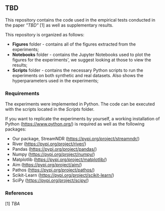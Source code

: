 ## TBD

This repository contains the code used in the empirical tests conducted in the paper *"TBD"* [1] as well as supplementary results.

This repository is organized as follows:
* **Figures** folder - contains all of the figures extracted from the experiments;
* **Notebooks** folder - contains the Jupyter Notebooks used to plot the figures for the experiments', we suggest looking at those to view the results;
* **Scripts** folder - contains the necessary Python scripts to run the experiments on both synthetic and real datasets. Also shows the hyperparameters used in the experiments;

### Requirements
The experiments were implemented in Python. The code can be executed with the scripts located in the *Scripts* folder.

If you want to replicate the experiments by yourself, a working installation of Python (https://www.python.org/) is required as well as the following packages:

- Our package, StreamNDR (https://pypi.org/project/streamndr/)
- River (https://pypi.org/project/river/)
- Pandas (https://pypi.org/project/pandas/)
- Numpy (https://pypi.org/project/numpy/)
- Matplotlib (https://pypi.org/project/matplotlib/)
- Aim (https://pypi.org/project/aim/)
- Pathos (https://pypi.org/project/pathos/)
- Scikit-Learn (https://pypi.org/project/scikit-learn/)
- SciPy (https://pypi.org/project/scipy/)

### References
[1] *TBA*
